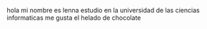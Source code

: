 hola mi nombre  es lenna estudio en la universidad  de las ciencias  informaticas  me gusta el helado de chocolate 
